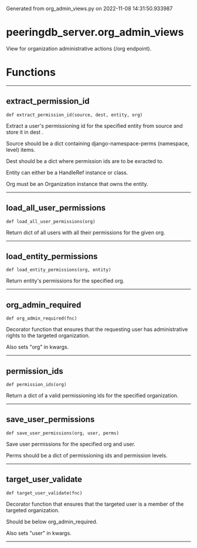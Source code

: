 Generated from org_admin_views.py on 2022-11-08 14:31:50.933987

# peeringdb_server.org_admin_views

View for organization administrative actions (/org endpoint).

# Functions
---

## extract_permission_id
`def extract_permission_id(source, dest, entity, org)`

Extract a user's permissioning id for the specified
entity from source <dict> and store it in dest <dict>.

Source should be a dict containing django-namespace-perms
(namespace, level) items.

Dest should be a dict where permission ids are to be
exracted to.

Entity can either be a HandleRef instance or class.

Org must be an Organization instance that owns the
entity.

---
## load_all_user_permissions
`def load_all_user_permissions(org)`

Return dict of all users with all their permissions for
the given org.

---
## load_entity_permissions
`def load_entity_permissions(org, entity)`

Return entity's permissions for the specified org.

---
## org_admin_required
`def org_admin_required(fnc)`

Decorator function that ensures that the requesting user
has administrative rights to the targeted organization.

Also sets "org" in kwargs.

---
## permission_ids
`def permission_ids(org)`

Return a dict of a valid permissioning ids for
the specified organization.

---
## save_user_permissions
`def save_user_permissions(org, user, perms)`

Save user permissions for the specified org and user.

Perms should be a dict of permissioning ids and permission levels.

---
## target_user_validate
`def target_user_validate(fnc)`

Decorator function that ensures that the targeted user
is a member of the targeted organization.

Should be below org_admin_required.

Also sets "user" in kwargs.

---
